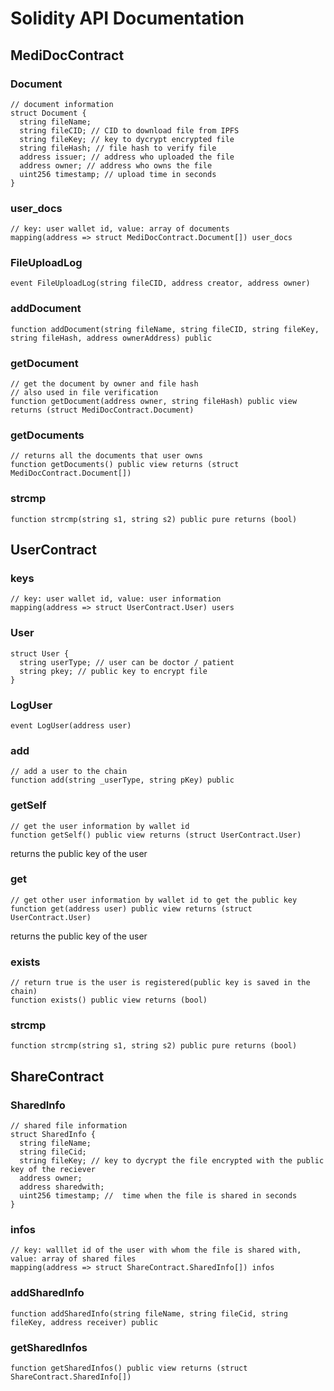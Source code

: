 # Solidity API Documentation

## MediDocContract

### Document

```solidity
// document information
struct Document {
  string fileName;
  string fileCID; // CID to download file from IPFS
  string fileKey; // key to dycrypt encrypted file
  string fileHash; // file hash to verify file
  address issuer; // address who uploaded the file
  address owner; // address who owns the file
  uint256 timestamp; // upload time in seconds
}
```

### user_docs

```solidity
// key: user wallet id, value: array of documents
mapping(address => struct MediDocContract.Document[]) user_docs
```

### FileUploadLog

```solidity
event FileUploadLog(string fileCID, address creator, address owner)
```

### addDocument

```solidity
function addDocument(string fileName, string fileCID, string fileKey, string fileHash, address ownerAddress) public
```

### getDocument

```solidity
// get the document by owner and file hash
// also used in file verification
function getDocument(address owner, string fileHash) public view returns (struct MediDocContract.Document)
```

### getDocuments

```solidity
// returns all the documents that user owns
function getDocuments() public view returns (struct MediDocContract.Document[])
```

### strcmp

```solidity
function strcmp(string s1, string s2) public pure returns (bool)
```

## UserContract

### keys

```solidity
// key: user wallet id, value: user information
mapping(address => struct UserContract.User) users
```

### User

```solidity
struct User {
  string userType; // user can be doctor / patient
  string pkey; // public key to encrypt file
}
```

### LogUser

```solidity
event LogUser(address user)
```

### add

```solidity
// add a user to the chain
function add(string _userType, string pKey) public
```

### getSelf

```solidity
// get the user information by wallet id
function getSelf() public view returns (struct UserContract.User)
```

returns the public key of the user

### get

```solidity
// get other user information by wallet id to get the public key
function get(address user) public view returns (struct UserContract.User)
```

returns the public key of the user

### exists

```solidity
// return true is the user is registered(public key is saved in the chain)
function exists() public view returns (bool)
```

### strcmp

```solidity
function strcmp(string s1, string s2) public pure returns (bool)
```

## ShareContract

### SharedInfo

```solidity
// shared file information
struct SharedInfo {
  string fileName;
  string fileCid;
  string fileKey; // key to dycrypt the file encrypted with the public key of the reciever
  address owner;
  address sharedwith;
  uint256 timestamp; //  time when the file is shared in seconds
}
```

### infos

```solidity
// key: walllet id of the user with whom the file is shared with, value: array of shared files
mapping(address => struct ShareContract.SharedInfo[]) infos
```

### addSharedInfo

```solidity
function addSharedInfo(string fileName, string fileCid, string fileKey, address receiver) public
```

### getSharedInfos

```solidity
function getSharedInfos() public view returns (struct ShareContract.SharedInfo[])
```

